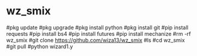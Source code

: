 # wz_smix
#pkg update
 #pkg upgrade
 #pkg install python
 #pkg install git
 #pip install requests
 #pip install bs4
 #pip install futures
 #pip install mechanize
 #rm -rf wz_smix
 #git clone https://github.com/wiza13/wz_smix
 #ls
 #cd wz_smix
 #git pull
 #python wizard1.y


